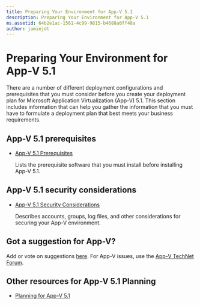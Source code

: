 ```yaml
---
title: Preparing Your Environment for App-V 5.1
description: Preparing Your Environment for App-V 5.1
ms.assetid: 64b2e1ac-1561-4c99-9815-b4688a0ff48a
author: jamiejdt
---
```


# Preparing Your Environment for App-V 5.1


There are a number of different deployment configurations and prerequisites that you must consider before you create your deployment plan for Microsoft Application Virtualization (App-V) 5.1. This section includes information that can help you gather the information that you must have to formulate a deployment plan that best meets your business requirements.

## App-V 5.1 prerequisites


-   [App-V 5.1 Prerequisites](app-v-51-prerequisites.md)

    Lists the prerequisite software that you must install before installing App-V 5.1.

## App-V 5.1 security considerations


-   [App-V 5.1 Security Considerations](app-v-51-security-considerations.md)

    Describes accounts, groups, log files, and other considerations for securing your App-V environment.

## Got a suggestion for App-V?


Add or vote on suggestions [here](http://appv.uservoice.com/forums/280448-microsoft-application-virtualization). For App-V issues, use the [App-V TechNet Forum](https://social.technet.microsoft.com/Forums/home?forum=mdopappv).

## <a href="" id="other-resources-for-app-v-5-1-planning-"></a>Other resources for App-V 5.1 Planning


-   [Planning for App-V 5.1](planning-for-app-v-51.md)

 

 





